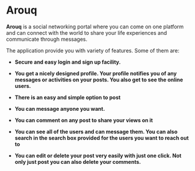 # Arouq
**Arouq** is a social networking portal where you can come on one platform and can connect with the world to share your life experiences and communicate through messages.

The application provide you with variety of features. Some of them are:
* **Secure and easy login and sign up facility.**

* **You get a nicely designed profile. Your profile notifies you of any messages or activities on your posts. You also get to see the online users.**
 
* **There is an easy and simple option to post**

* **You can message anyone you want.**
  
* **You can comment on any post to share your views on it**

* **You can see all of the users and can message them. You can also search in the search box provided for the users you want to reach out to**
  
* **You can edit or delete your post very easily with just one click. Not only just post you can also delete your comments.**
